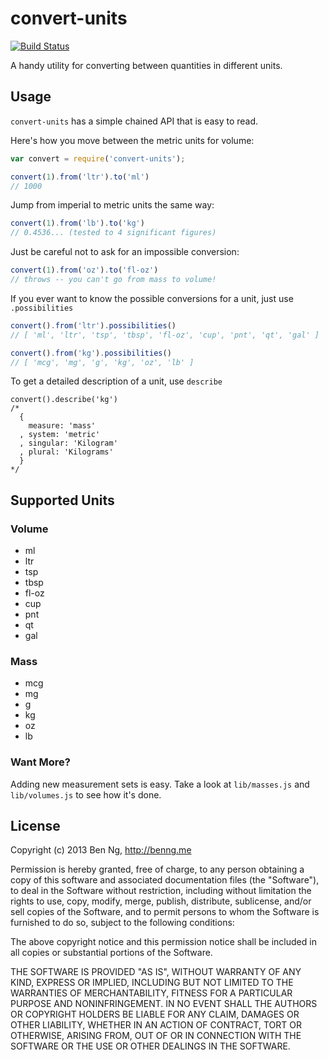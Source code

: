 convert-units
=============

[![Build Status](https://travis-ci.org/ben-ng/convert-units.png)](https://travis-ci.org/ben-ng/convert-units)

A handy utility for converting between quantities in different units.

Usage
-----

`convert-units` has a simple chained API that is easy to read.

Here's how you move between the metric units for volume:

```js
var convert = require('convert-units');

convert(1).from('ltr').to('ml')
// 1000
```

Jump from imperial to metric units the same way:

```js
convert(1).from('lb').to('kg')
// 0.4536... (tested to 4 significant figures)
```

Just be careful not to ask for an impossible conversion:

```js
convert(1).from('oz').to('fl-oz')
// throws -- you can't go from mass to volume!
```

If you ever want to know the possible conversions for a unit, just use `.possibilities`

```js
convert().from('ltr').possibilities()
// [ 'ml', 'ltr', 'tsp', 'tbsp', 'fl-oz', 'cup', 'pnt', 'qt', 'gal' ]

convert().from('kg').possibilities()
// [ 'mcg', 'mg', 'g', 'kg', 'oz', 'lb' ]
```

To get a detailed description of a unit, use `describe`

```
convert().describe('kg')
/*
  {
    measure: 'mass'
  , system: 'metric'
  , singular: 'Kilogram'
  , plural: 'Kilograms'
  }
*/
```

Supported Units
---------------

### Volume

 * ml
 * ltr
 * tsp
 * tbsp
 * fl-oz
 * cup
 * pnt
 * qt
 * gal

### Mass

 * mcg
 * mg
 * g
 * kg
 * oz
 * lb

### Want More?

Adding new measurement sets is easy. Take a look at `lib/masses.js` and `lib/volumes.js` to see how it's done.

License
-------
Copyright (c) 2013 Ben Ng, http://benng.me

Permission is hereby granted, free of charge, to any person
obtaining a copy of this software and associated documentation
files (the "Software"), to deal in the Software without
restriction, including without limitation the rights to use,
copy, modify, merge, publish, distribute, sublicense, and/or sell
copies of the Software, and to permit persons to whom the
Software is furnished to do so, subject to the following
conditions:

The above copyright notice and this permission notice shall be
included in all copies or substantial portions of the Software.

THE SOFTWARE IS PROVIDED "AS IS", WITHOUT WARRANTY OF ANY KIND,
EXPRESS OR IMPLIED, INCLUDING BUT NOT LIMITED TO THE WARRANTIES
OF MERCHANTABILITY, FITNESS FOR A PARTICULAR PURPOSE AND
NONINFRINGEMENT. IN NO EVENT SHALL THE AUTHORS OR COPYRIGHT
HOLDERS BE LIABLE FOR ANY CLAIM, DAMAGES OR OTHER LIABILITY,
WHETHER IN AN ACTION OF CONTRACT, TORT OR OTHERWISE, ARISING
FROM, OUT OF OR IN CONNECTION WITH THE SOFTWARE OR THE USE OR
OTHER DEALINGS IN THE SOFTWARE.
